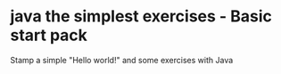 # java the simplest exercises - Basic start pack
Stamp a simple "Hello world!" and some exercises with Java
